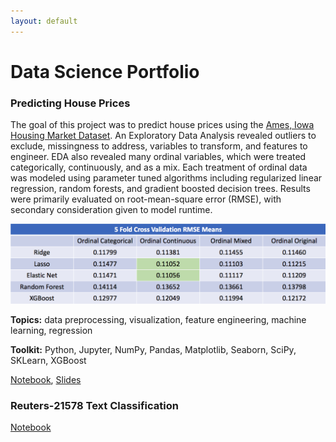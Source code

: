 ```yaml
---
layout: default
---
```

# Data Science Portfolio
### Predicting House Prices
The goal of this project was to predict house prices using the [Ames, Iowa Housing Market Dataset](https://www.kaggle.com/c/house-prices-advanced-regression-techniques/data). An Exploratory Data Analysis revealed outliers to exclude, missingness to address, variables to transform, and features to engineer. EDA also revealed many ordinal variables, which were treated categorically, continuously, and as a mix. Each treatment of ordinal data was modeled using parameter tuned algorithms including regularized linear regression, random forests, and gradient boosted decision trees. Results were primarily evaluated on root-mean-square error (RMSE), with secondary consideration given to model runtime.

![alt text](https://github.com/brianmcguckin/brianmcguckin.github.io/blob/master/images/house_price_results.png 'results table')

**Topics:** data preprocessing, visualization, feature engineering, machine learning, regression

**Toolkit:** Python, Jupyter, NumPy, Pandas, Matplotlib, Seaborn, SciPy, SKLearn, XGBoost

[Notebook](https://github.com/brianmcguckin/thinkful_unit_03_capstone/blob/master/unit_03_capstone_final_notebook.ipynb), [Slides](https://github.com/brianmcguckin/thinkful_unit_03_capstone/blob/master/slides_housing_price_capstone.pdf)

### Reuters-21578 Text Classification
[Notebook](https://github.com/brianmcguckin/thinkful_unit_04_capstone/blob/master/04_capstone_unsupervised_learning_final.ipynb)
